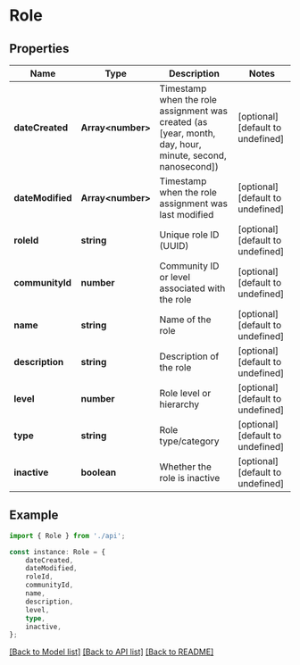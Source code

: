 # Role


## Properties

Name | Type | Description | Notes
------------ | ------------- | ------------- | -------------
**dateCreated** | **Array&lt;number&gt;** | Timestamp when the role assignment was created (as [year, month, day, hour, minute, second, nanosecond]) | [optional] [default to undefined]
**dateModified** | **Array&lt;number&gt;** | Timestamp when the role assignment was last modified | [optional] [default to undefined]
**roleId** | **string** | Unique role ID (UUID) | [optional] [default to undefined]
**communityId** | **number** | Community ID or level associated with the role | [optional] [default to undefined]
**name** | **string** | Name of the role | [optional] [default to undefined]
**description** | **string** | Description of the role | [optional] [default to undefined]
**level** | **number** | Role level or hierarchy | [optional] [default to undefined]
**type** | **string** | Role type/category | [optional] [default to undefined]
**inactive** | **boolean** | Whether the role is inactive | [optional] [default to undefined]

## Example

```typescript
import { Role } from './api';

const instance: Role = {
    dateCreated,
    dateModified,
    roleId,
    communityId,
    name,
    description,
    level,
    type,
    inactive,
};
```

[[Back to Model list]](../README.md#documentation-for-models) [[Back to API list]](../README.md#documentation-for-api-endpoints) [[Back to README]](../README.md)
